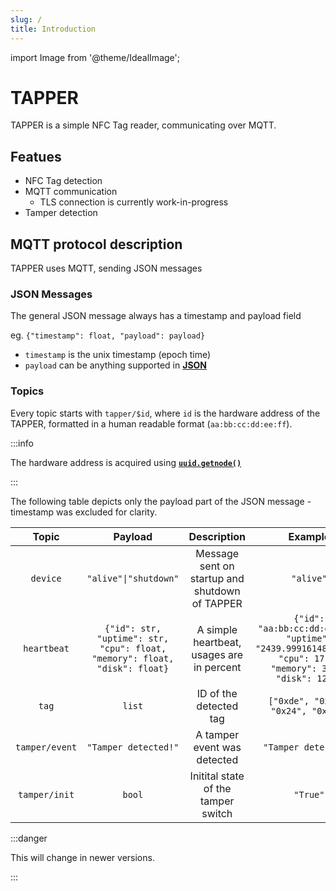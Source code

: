 ```yaml
---
slug: /
title: Introduction
---
```


import Image from '@theme/IdealImage';

# TAPPER

TAPPER is a simple NFC Tag reader, communicating over MQTT.

## Featues

- NFC Tag detection
- MQTT communication
  - TLS connection is currently work-in-progress
- Tamper detection

## MQTT protocol description

TAPPER uses MQTT, sending JSON messages

### JSON Messages

The general JSON message always has a timestamp and payload field

eg. `{"timestamp": float, "payload": payload}`

- `timestamp` is the unix timestamp (epoch time)
- `payload` can be anything supported in [**JSON**](https://en.wikipedia.org/wiki/JSON)

### Topics

Every topic starts with `tapper/$id`, where `id` is the hardware address of the TAPPER, formatted in a human readable format (`aa:bb:cc:dd:ee:ff`).

:::info

The hardware address is acquired using [**`uuid.getnode()`**](https://docs.python.org/3/library/uuid.html#uuid.getnode)

:::

The following table depicts only the payload part of the JSON message - timestamp was excluded for clarity.

|     Topic      |                                  Payload                                   |                  Description                   |                                                 Example                                                  |
| :------------: | :------------------------------------------------------------------------: | :--------------------------------------------: | :------------------------------------------------------------------------------------------------------: |
|    `device`    |                           `"alive"\|"shutdown"`                            | Message sent on startup and shutdown of TAPPER |                                                `"alive"`                                                 |
|  `heartbeat`   | `{"id": str, "uptime": str, "cpu": float, "memory": float, "disk": float}` |   A simple heartbeat, usages are in percent    | `{"id": "aa:bb:cc:dd:ee:ff", "uptime": "2439.9991614818573", "cpu": 17.9, "memory": 38.4, "disk": 12.8}` |
|     `tag`      |                                   `list`                                   |             ID of the detected tag             |                                    `["0xde", "0x76", "0x24", "0xcf"]`                                    |
| `tamper/event` |                            `"Tamper detected!"`                            |          A tamper event was detected           |                                           `"Tamper detected!"`                                           |
| `tamper/init`  |                                   `bool`                                   |      Initital state of the tamper switch       |                                                 `"True"`                                                 |

:::danger

This will change in newer versions.

:::
